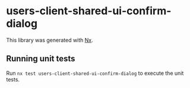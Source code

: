 # users-client-shared-ui-confirm-dialog

This library was generated with [Nx](https://nx.dev).

## Running unit tests

Run `nx test users-client-shared-ui-confirm-dialog` to execute the unit tests.
